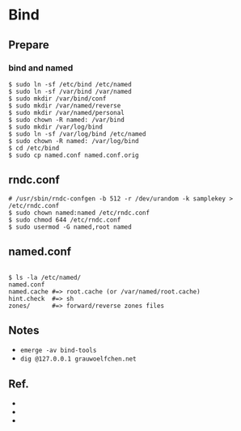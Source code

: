 # Bind

## Prepare

### bind and named

```
$ sudo ln -sf /etc/bind /etc/named
$ sudo ln -sf /var/bind /var/named
$ sudo mkdir /var/bind/conf
$ sudo mkdir /var/named/reverse
$ sudo mkdir /var/named/personal
$ sudo chown -R named: /var/bind
$ sudo mkdir /var/log/bind
$ sudo ln -sf /var/log/bind /etc/named
$ sudo chown -R named: /var/log/bind
$ cd /etc/bind
$ sudo cp named.conf named.conf.orig
```

## rndc.conf

```
# /usr/sbin/rndc-confgen -b 512 -r /dev/urandom -k samplekey > /etc/rndc.conf
$ sudo chown named:named /etc/rndc.conf
$ sudo chmod 644 /etc/rndc.conf
$ sudo usermod -G named,root named
```

## named.conf

```

$ ls -la /etc/named/
named.conf
named.cache #=> root.cache (or /var/named/root.cache)
hint.check  #=> sh
zones/      #=> forward/reverse zones files
```

## Notes

* `emerge -av bind-tools`
* `dig @127.0.0.1 grauwoelfchen.net`


## Ref.

* [](http://en.gentoo-wiki.com/wiki/BIND)
* [](http://en.gentoo-wiki.com/wiki/HOWTO_Setup_a_DNS_Server_with_BIND)
* [](http://gentoovps.net/installing-dns-server/)
